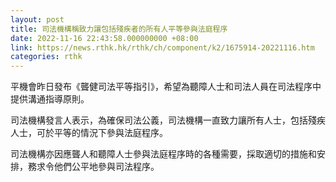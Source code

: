 ```yaml
---
layout: post
title: 司法機構稱致力讓包括殘疾者的所有人平等參與法庭程序
date: 2022-11-16 22:43:58.000000000 +08:00
link: https://news.rthk.hk/rthk/ch/component/k2/1675914-20221116.htm
categories: rthk
---
```


平機會昨日發布《聾健司法平等指引》，希望為聽障人士和司法人員在司法程序中提供溝通指導原則。

司法機構發言人表示，為確保司法公義，司法機構一直致力讓所有人士，包括殘疾人士，可於平等的情況下參與法庭程序。
 
司法機構亦因應聾人和聽障人士參與法庭程序時的各種需要，採取適切的措施和安排，務求令他們公平地參與司法程序。
